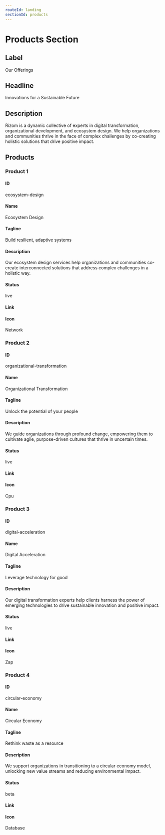 ```yaml
---
routeId: landing
sectionId: products
---
```

# Products Section

## Label

Our Offerings

## Headline

Innovations for a Sustainable Future

## Description

Rizom is a dynamic collective of experts in digital transformation, organizational development, and ecosystem design. We help organizations and communities thrive in the face of complex challenges by co-creating holistic solutions that drive positive impact.

## Products

### Product 1

#### ID

ecosystem-design

#### Name

Ecosystem Design

#### Tagline

Build resilient, adaptive systems

#### Description

Our ecosystem design services help organizations and communities co-create interconnected solutions that address complex challenges in a holistic way.

#### Status

live

#### Link

#### Icon

Network

### Product 2

#### ID

organizational-transformation

#### Name

Organizational Transformation

#### Tagline

Unlock the potential of your people

#### Description

We guide organizations through profound change, empowering them to cultivate agile, purpose-driven cultures that thrive in uncertain times.

#### Status

live

#### Link

#### Icon

Cpu

### Product 3

#### ID

digital-acceleration

#### Name

Digital Acceleration

#### Tagline

Leverage technology for good

#### Description

Our digital transformation experts help clients harness the power of emerging technologies to drive sustainable innovation and positive impact.

#### Status

live

#### Link

#### Icon

Zap

### Product 4

#### ID

circular-economy

#### Name

Circular Economy

#### Tagline

Rethink waste as a resource

#### Description

We support organizations in transitioning to a circular economy model, unlocking new value streams and reducing environmental impact.

#### Status

beta

#### Link

#### Icon

Database
